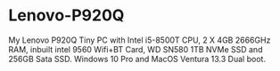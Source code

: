 # Lenovo-P920Q
My Lenovo P920Q Tiny PC with Intel i5-8500T CPU, 2 X 4GB 2666GHz RAM, inbuilt intel 9560 Wifi+BT Card, WD SN580 1TB NVMe SSD and 256GB Sata SSD.
Windows 10 Pro and MacOS  Ventura 13.3 Dual boot.
